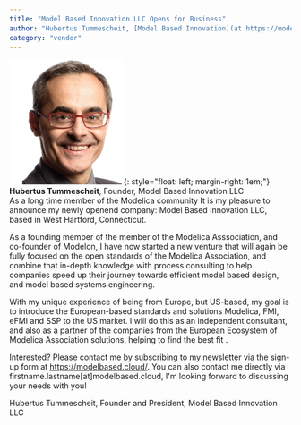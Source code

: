 ```yaml
---
title: "Model Based Innovation LLC Opens for Business"
author: "Hubertus Tummescheit, [Model Based Innovation](at https://modelbased.cloud/)"
category: "vendor"
---
```


![](headshot_small.png){: style="float: left; margin-right: 1em;"} **Hubertus Tummescheit**, Founder, Model Based Innovation LLC  
As a long time member of the Modelica community It is my pleasure to announce my newly openend company: Model Based Innovation LLC, based in West Hartford, Connecticut. 

As a founding member of the member of the Modelica Asssociation, and co-founder of Modelon, I have now started a new venture that will again be fully focused on the open standards of the Modelica Association, and combine that in-depth knowledge with process consulting to help companies speed up their journey towards efficient model based design, and model based systems engineering. 

With my unique experience of being from Europe, but US-based, my goal is to introduce the European-based standards and solutions Modelica, FMI, eFMI and SSP to the US market. I will do this as an independent consultant, and also as a partner of the companies from the European Ecosystem of Modelica Association solutions, helping to find the best fit .  

Interested? Please contact me by subscribing to my newsletter via the sign-up form at https://modelbased.cloud/. You can also contact me directly via firstname.lastname[at]modelbased.cloud, I'm looking forward to discussing your needs with you!

Hubertus Tummescheit, Founder and President, Model Based Innovation LLC
